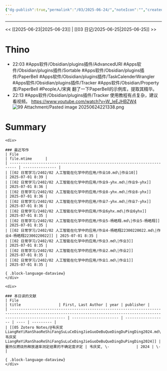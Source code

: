 ```yaml
---
{"dg-publish":true,"permalink":"/03/2025-06-24/","noteIcon":"","created":"2025-01-31T00:35","updated":"2025-07-01T13:38"}
---
```



---
<< [[2025-06-23\|2025-06-23]]  |  [[03 日记/2025-06-25\|2025-06-25]]  >>

# Thino
- 22:03 
    #Apps软件/Obsidian/plugins插件/AdvancedURI
    #Apps软件/Obsidian/plugins插件/Sortable
    #Apps软件/Obsidian/plugins插件/PaperBell
    #Apps软件/Obsidian/plugins插件/TaskCalenderWrangler
    #Apps软件/Obsidian/plugins插件/Tracker
    #Apps软件/Obsidian/Property库/PaperBell
    #People人/宋爽
    翻了一下PaperBell的示例库，提取其精华。 
- 22:13 
    #Apps软件/Obsidian/plugins插件/Tracker 
    使用教程有点复杂，建议看视频。 https://www.youtube.com/watch?v=W_leEJHBZW4
    ![99 Attachment/Pasted image 20250624221338.png](/img/user/99%20Attachment/Pasted%20image%2020250624221338.png) 

# Summary

````ad-flex
<div>

### 最近写作
| File                                                                      | file.mtime      |
| ------------------------------------------------------------------------- | --------------- |
| [[02 日常学习/2402/02 人工智能在化学中的应用/作业10.md\|作业10]]                             | 2025-07-01 8:39 |
| [[02 日常学习/2402/02 人工智能在化学中的应用/作业9-yhx.md\|作业9-yhx]]                       | 2025-07-01 8:36 |
| [[02 日常学习/2402/02 人工智能在化学中的应用/作业8-yhx.md\|作业8-yhx]]                       | 2025-07-01 8:36 |
| [[02 日常学习/2402/02 人工智能在化学中的应用/作业7-yhx.md\|作业7-yhx]]                       | 2025-07-01 8:36 |
| [[02 日常学习/2402/02 人工智能在化学中的应用/作业6yhx.md\|作业6yhx]]                         | 2025-07-01 8:35 |
| [[02 日常学习/2402/02 人工智能在化学中的应用/作业5-杨皓翔.md\|作业5-杨皓翔]]                       | 2025-07-01 8:35 |
| [[02 日常学习/2402/02 人工智能在化学中的应用/作业4-杨皓翔22300220022.md\|作业4-杨皓翔22300220022]] | 2025-07-01 8:35 |
| [[02 日常学习/2402/02 人工智能在化学中的应用/作业3.md\|作业3]]                               | 2025-07-01 8:35 |
| [[02 日常学习/2402/02 人工智能在化学中的应用/作业2.md\|作业2]]                               | 2025-07-01 8:35 |
| [[02 日常学习/2402/02 人工智能在化学中的应用/作业1.md\|作业1]]                               | 2025-07-01 8:35 |

{ .block-language-dataview}
</div>

<div>

### 本日读的文献
| File                                                                                                                                                                  | title                 | First, Last Author | year | publisher |
| --------------------------------------------------------------------------------------------------------------------------------------------------------------------- | --------------------- | ------------------ | ---- | --------- |
| [[05 Zotero Notes/@韦庆奖LiangReYiRanShaoReShiFangSuLuCeDingJieGuoDeBuQueDingDuPingDing2024.md\|@韦庆奖LiangReYiRanShaoReShiFangSuLuCeDingJieGuoDeBuQueDingDuPingDing2024]] | 量热仪燃烧热释放速率测定结果的不确定度评定 | 韦庆奖, \-            | 2024 | \-        |

{ .block-language-dataview}
</div>
````

